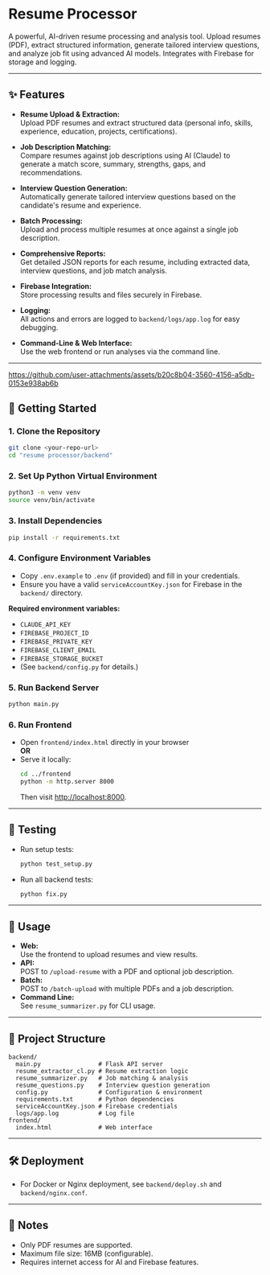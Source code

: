 # Resume Processor

A powerful, AI-driven resume processing and analysis tool. Upload resumes (PDF), extract structured information, generate tailored interview questions, and analyze job fit using advanced AI models. Integrates with Firebase for storage and logging.

---

## ✨ Features

- **Resume Upload & Extraction:**  
  Upload PDF resumes and extract structured data (personal info, skills, experience, education, projects, certifications).

- **Job Description Matching:**  
  Compare resumes against job descriptions using AI (Claude) to generate a match score, summary, strengths, gaps, and recommendations.

- **Interview Question Generation:**  
  Automatically generate tailored interview questions based on the candidate's resume and experience.

- **Batch Processing:**  
  Upload and process multiple resumes at once against a single job description.

- **Comprehensive Reports:**  
  Get detailed JSON reports for each resume, including extracted data, interview questions, and job match analysis.

- **Firebase Integration:**  
  Store processing results and files securely in Firebase.

- **Logging:**  
  All actions and errors are logged to `backend/logs/app.log` for easy debugging.

- **Command-Line & Web Interface:**  
  Use the web frontend or run analyses via the command line.

---



https://github.com/user-attachments/assets/b20c8b04-3560-4156-a5db-0153e938ab6b



## 🚀 Getting Started

### 1. Clone the Repository

```sh
git clone <your-repo-url>
cd "resume processor/backend"
```

### 2. Set Up Python Virtual Environment

```sh
python3 -m venv venv
source venv/bin/activate
```

### 3. Install Dependencies

```sh
pip install -r requirements.txt
```

### 4. Configure Environment Variables

- Copy `.env.example` to `.env` (if provided) and fill in your credentials.
- Ensure you have a valid `serviceAccountKey.json` for Firebase in the `backend/` directory.

**Required environment variables:**
- `CLAUDE_API_KEY`
- `FIREBASE_PROJECT_ID`
- `FIREBASE_PRIVATE_KEY`
- `FIREBASE_CLIENT_EMAIL`
- `FIREBASE_STORAGE_BUCKET`
- (See `backend/config.py` for details.)

### 5. Run Backend Server

```sh
python main.py
```

### 6. Run Frontend

- Open `frontend/index.html` directly in your browser  
  **OR**  
- Serve it locally:
  ```sh
  cd ../frontend
  python -m http.server 8000
  ```
  Then visit [http://localhost:8000](http://localhost:8000).

---

## 🧪 Testing

- Run setup tests:
  ```sh
  python test_setup.py
  ```
- Run all backend tests:
  ```sh
  python fix.py
  ```

---

## 📝 Usage

- **Web:**  
  Use the frontend to upload resumes and view results.
- **API:**  
  POST to `/upload-resume` with a PDF and optional job description.
- **Batch:**  
  POST to `/batch-upload` with multiple PDFs and a job description.
- **Command Line:**  
  See `resume_summarizer.py` for CLI usage.

---

## 📁 Project Structure

```
backend/
  main.py                # Flask API server
  resume_extractor_cl.py # Resume extraction logic
  resume_summarizer.py   # Job matching & analysis
  resume_questions.py    # Interview question generation
  config.py              # Configuration & environment
  requirements.txt       # Python dependencies
  serviceAccountKey.json # Firebase credentials
  logs/app.log           # Log file
frontend/
  index.html             # Web interface
```

---





## 🛠️ Deployment

- For Docker or Nginx deployment, see `backend/deploy.sh` and `backend/nginx.conf`.

---

## 📢 Notes

- Only PDF resumes are supported.
- Maximum file size: 16MB (configurable).
- Requires internet access for AI and Firebase features. 

